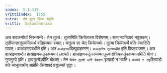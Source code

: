 ```yaml
---
index:  5.1.115
vrittiindex:  1755
sutra:  तेन तुल्यं क्रिया चेद्वतिः
vritti:  balamanorama 
---
```


अथ बावकर्मार्था निरूप्यन्ते। तेन तुल्यं। तुल्यमिति क्रियेत्यस्य विशेषणम्। सामान्याभिप्रायं नपुंसकम्। तृतीयान्तात्तुल्यमित्यर्थे वतिप्रत्ययः स्यात्। यत्तुल्यं सा चेत् क्रियेत्यर्थः। तुल्या क्रियेत्यर्थे वतिः स्यादिति यावत्। ब्राआहृणवदधीते इति। अत्र `ब्राआहृणव`दित्युदाहरणम्। `ब्राआहृणेन तुल्यमधीते` इति विग्रहवाक्यम्। अत्र ब्राआहृणशब्देन ब्राआहृणकर्तृकाध्ययनं लक्ष्यते। ब्राआहृणकर्तृकाध्ययनतुल्यं क्षत्रियकर्तृकाध्ययनमिति बोधः। गुणतुल्ये इति। द्रव्यतुल्येऽपीति बोध्यम्। तेन `चैत्रेण तुल्यो धनी देवदत्तः` इत्यादौ न भवति। `अयमेवं न तद्व`दित्यादौ वतेः साधुत्वार्थम् आहेति क्रियापदं प्रयुञ्जते वृद्धाः। 


